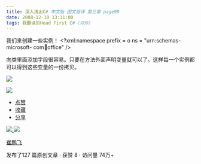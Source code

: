 ```yaml
---
title: 深入浅出C# 中文版 图文皆译 第三章 page99
date: 2008-12-10 13:11:00
tags: 我翻译的Head First C#（习作）
---
```

我们来创建一些实例！  <?xml:namespace prefix = o ns = "urn:schemas-microsoft-
com:office:office" />

向类里面添加字段很容易。只要在方法外面声明变量就可以了。这样每一个实例都可以得到这些变量的一份拷贝。

![](https://p-blog.csdn.net/images/p_blog_csdn_net/cuipengfei1/EntryImages/20081210/%E6%88%AA%E5%9B%BE00633645114835803750.jpg)

![](https://p-blog.csdn.net/images/p_blog_csdn_net/cuipengfei1/EntryImages/20081210/%E6%88%AA%E5%9B%BE01633645114836741250.jpg)

  * [ 点赞  ](javascript:;)
  * [ 收藏  ](javascript:;)
  * [ 分享 ](javascript:;)

[ ![](https://profile.csdnimg.cn/5/2/5/3_cuipengfei1)
![](https://g.csdnimg.cn/static/user-reg-year/1x/11.png)
](https://blog.csdn.net/cuipengfei1)

[ 崔鹏飞 ](https://blog.csdn.net/cuipengfei1)

发布了127 篇原创文章  ·  获赞 8  ·  访问量 74万+

